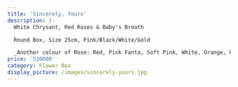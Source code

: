 ```yaml
---
title: 'Sincerely, Yours'
description: |-
  White Chrysant, Red Roses & Baby's Breath

  Round Box, Size 25cm, Pink/Black/White/Gold

  _Another colour of Rose: Red, Pink Fanta, Soft Pink, White, Orange, Purple_
price: '510000'
category: Flower Box
display_picture: /images/sincerely-yours.jpg
---
```


